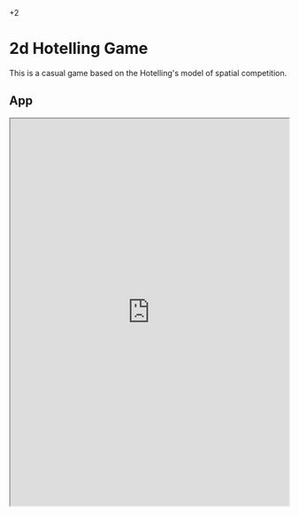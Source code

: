 +2

# 2d Hotelling Game

This is a casual game based on the Hotelling's model of spatial competition. 

## App

<center><iframe src="https://g-econ.shinyapps.io/2dhotelling" width = "100%" height= "700"></iframe></center>


